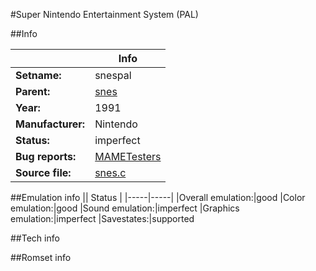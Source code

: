 #Super Nintendo Entertainment System (PAL)

##Info

||Info|
|-----|-----|
|**Setname:**|snespal
|**Parent:**|[snes](snes.md)
|**Year:**|1991
|**Manufacturer:**|Nintendo
|**Status:**|imperfect
|**Bug reports:**|[MAMETesters](http://mametesters.org/view_all_set.php?type=1&temporary=y&search=snes.c)
|**Source file:**|[snes.c](https://github.com/mamedev/mame/blob/master/src/mess/drivers/snes.c)

##Emulation info
|| Status |
|-----|-----|
|Overall emulation:|good
|Color emulation:|good
|Sound emulation:|imperfect
|Graphics emulation:|imperfect
|Savestates:|supported

##Tech info

##Romset info

<!--- START OF EDITED COMMENT DO NOT TOUCH TEXT ABOVE-->
